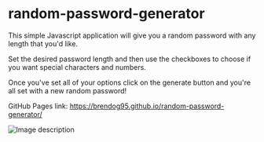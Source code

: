 # random-password-generator

This simple Javascript application will give you a random password with any length that you'd like.

Set the desired password length and then use the checkboxes to choose if you want special characters and numbers.

Once you've set all of your options click on the generate button and you're all set with a new random password!

GitHub Pages link: https://brendog95.github.io/random-password-generator/

![Image description](../master/assets/images/pwg-gen-nonum-nosym.png)